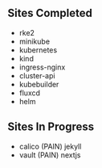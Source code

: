 

## Sites Completed
- rke2
- minikube
- kubernetes
- kind
- ingress-nginx
- cluster-api
- kubebuilder
- fluxcd 
- helm

## Sites In Progress
- calico (PAIN) jekyll 
- vault (PAIN) nextjs
